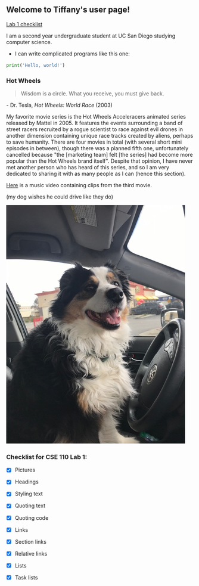 ## Welcome to Tiffany's user page!

[Lab 1 checklist](https://github.com/tofjinew/tofjinew.github.io#checklist-for-cse-110-lab-1)

I am a second year undergraduate student at UC San Diego studying computer science.

- I can write complicated programs like this one:

```python
print('Hello, world!')
```

### Hot Wheels

> Wisdom is a circle. What you receive, you must give back.

\- Dr. Tesla, _Hot Wheels: World Race_ (2003)

My favorite movie series is the Hot Wheels Acceleracers animated series released by Mattel in 2005. It features the events surrounding a band of street racers recruited by a rogue scientist to race against evil drones in another dimension containing unique race tracks created by aliens, perhaps to save humanity. There are four movies in total (with several short mini episodes in between), though there was a planned fifth one, unfortunately cancelled because "the \[marketing team\] felt \[the series\] had become more popular than the Hot Wheels brand itself". Despite that opinion, I have never met another person who has heard of this series, and so I am very dedicated to sharing it with as many people as I can (hence this section).

[Here](https://www.youtube.com/watch?v=g5u7y1rBJGY) is a music video containing clips from the third movie.

(my dog wishes he could drive like they do)

![](dog.jpg)


### Checklist for CSE 110 Lab 1:

- [x] Pictures
- [x] Headings
- [x] Styling text
- [x] Quoting text
- [x] Quoting code
- [x] Links
- [x] Section links
- [x] Relative links
- [x] Lists
- [x] Task lists


